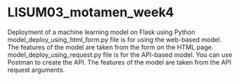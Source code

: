 # LISUM03_motamen_week4
Deployment of a machine learning model on Flask using Python <br>
model_deploy_using_html_form.py file is for using the web-based model. The features of the model are taken from the form on the HTML page. <br>
model_deploy_using_request.py file is for the API-based model. You can use Postman to create the API. The features of the model are taken from the API request arguments.
